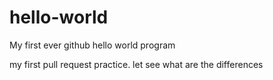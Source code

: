 # hello-world
My first ever github hello world program

my first pull request practice. 
let see what are the differences
